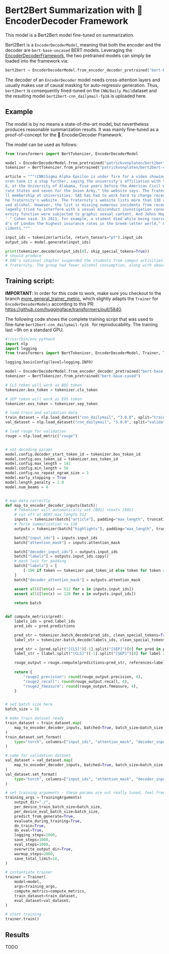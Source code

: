 # Bert2Bert Summarization with 🤗 EncoderDecoder Framework

This model is a Bert2Bert model fine-tuned on summarization.

Bert2Bert is a `EncoderDecoderModel`, meaning that both the encoder and the decoder are `bert-base-uncased` 
BERT models. Leveraging the [EncoderDecoderFramework](https://huggingface.co/transformers/model_doc/encoderdecoder.html#encoder-decoder-models), the 
two pretrained models can simply be loaded into the framework via:

```python
bert2bert = EncoderDecoderModel.from_encoder_decoder_pretrained("bert-base-uncased", "bert-base-uncased")
```

The decoder of an `EncoderDecoder` model needs cross-attention layers and usually makes use of causal 
masking for auto-regressiv generation.
Thus, ``bert2bert`` is consequently fined-tuned on the `CNN/Daily Mail`dataset and the resulting model
`bert2bert-cnn_dailymail-fp16` is uploaded here.

## Example

The model is by no means a state-of-the-art model, but nevertheless 
produces reasonable summarization results. It was mainly fine-tuned 
as a proof-of-concept for the 🤗 EncoderDecoder Framework.

The model can be used as follows:

```python
from transformers import BertTokenizer, EncoderDecoderModel

model = EncoderDecoderModel.from_pretrained("patrickvonplaten/bert2bert-cnn_dailymail-fp16")
tokenizer = BertTokenizer.from_pretrained("patrickvonplaten/bert2bert-cnn_dailymail-fp16")

article = """(CNN)Sigma Alpha Epsilon is under fire for a video showing party-bound fraternity members singing a racist chant. SAE's national chapter suspended the students, but University of Oklahoma President David B
oren took it a step further, saying the university's affiliation with the fraternity is permanently done. The news is shocking, but it's not the first time SAE has faced controversy. SAE was founded March 9, 185
6, at the University of Alabama, five years before the American Civil War, according to the fraternity website. When the war began, the group had fewer than 400 members, of which "369 went to war for the Confede
rate States and seven for the Union Army," the website says. The fraternity now boasts more than 200,000 living alumni, along with about 15,000 undergraduates populating 219 chapters and 20 "colonies" seeking fu
ll membership at universities. SAE has had to work hard to change recently after a string of member deaths, many blamed on the hazing of new recruits, SAE national President Bradley Cohen wrote in a message on t
he fraternity's website. The fraternity's website lists more than 130 chapters cited or suspended for "health and safety incidents" since 2010. At least 30 of the incidents involved hazing, and dozens more invol
ved alcohol. However, the list is missing numerous incidents from recent months. Among them, according to various media outlets: Yale University banned the SAEs from campus activities last month after members al
legedly tried to interfere with a sexual misconduct investigation connected to an initiation rite. Stanford University in December suspended SAE housing privileges after finding sorority members attending a frat
ernity function were subjected to graphic sexual content. And Johns Hopkins University in November suspended the fraternity for underage drinking. "The media has labeled us as the 'nation's deadliest fraternity,
' " Cohen said. In 2011, for example, a student died while being coerced into excessive alcohol consumption, according to a lawsuit. SAE's previous insurer dumped the fraternity. "As a result, we are paying Lloy
d's of London the highest insurance rates in the Greek-letter world," Cohen said. Universities have turned down SAE's attempts to open new chapters, and the fraternity had to close 12 in 18 months over hazing in
cidents."""

input_ids = tokenizer(article, return_tensors="pt").input_ids
output_ids = model.generate(input_ids)

print(tokenizer.decode(output_ids[0], skip_special_tokens=True))
# should produce
# SAE's national chapter suspended the students from campus activities. The fraternity is under fire for a video showing the students singing a racist chant. SAE has had fewer than 400 members of the
# fraternity. The group had fewer alcohol consumption, along with about 15, 000 undergraduates populating 219 chapters.
```

## Training script:

**IMPORTANT**: In order for this code to work, make sure you checkout to the branch 
[more_general_trainer_metric](https://github.com/huggingface/transformers/tree/more_general_trainer_metric), which slightly adapts 
the `Trainer` for `EncoderDecoderModels` according to this PR: https://github.com/huggingface/transformers/pull/5840. 

The following code shows the complete training script that was used to fine-tune `bert2bert-cnn_dailymail-fp16
` for reproducability. The training last ~9h on a standard GPU.

```python
#!/usr/bin/env python3
import nlp
import logging
from transformers import BertTokenizer, EncoderDecoderModel, Trainer, TrainingArguments

logging.basicConfig(level=logging.INFO)

model = EncoderDecoderModel.from_encoder_decoder_pretrained("bert-base-uncased", "bert-base-uncased")
tokenizer = BertTokenizer.from_pretrained("bert-base-cased")

# CLS token will work as BOS token
tokenizer.bos_token = tokenizer.cls_token

# SEP token will work as EOS token
tokenizer.eos_token = tokenizer.sep_token

# load train and validation data
train_dataset = nlp.load_dataset("cnn_dailymail", "3.0.0", split="train")
val_dataset = nlp.load_dataset("cnn_dailymail", "3.0.0", split="validation[:10%]")

# load rouge for validation
rouge = nlp.load_metric("rouge")


# set decoding params
model.config.decoder_start_token_id = tokenizer.bos_token_id
model.config.eos_token_id = tokenizer.eos_token_id
model.config.max_length = 142
model.config.min_length = 56
model.config.no_repeat_ngram_size = 3
model.early_stopping = True
model.length_penalty = 2.0
model.num_beams = 4


# map data correctly
def map_to_encoder_decoder_inputs(batch):
    # Tokenizer will automatically set [BOS] <text> [EOS]
    # cut off at BERT max length 512
    inputs = tokenizer(batch["article"], padding="max_length", truncation=True, max_length=512)
    # force summarization <= 128
    outputs = tokenizer(batch["highlights"], padding="max_length", truncation=True, max_length=128)

    batch["input_ids"] = inputs.input_ids
    batch["attention_mask"] = inputs.attention_mask

    batch["decoder_input_ids"] = outputs.input_ids
    batch["labels"] = outputs.input_ids.copy()
    # mask loss for padding
    batch["labels"] = [
        [-100 if token == tokenizer.pad_token_id else token for token in labels] for labels in batch["labels"]
    ]
    batch["decoder_attention_mask"] = outputs.attention_mask

    assert all([len(x) == 512 for x in inputs.input_ids])
    assert all([len(x) == 128 for x in outputs.input_ids])
    
    return batch


def compute_metrics(pred):
    labels_ids = pred.label_ids
    pred_ids = pred.predictions

    pred_str = tokenizer.batch_decode(pred_ids, clean_special_tokens=True)
    label_str = tokenizer.batch_decode(labels_ids, clean_special_tokens=True)

    pred_str = [pred.split("[CLS]")[-1].split("[SEP]")[0] for pred in pred_str]
    label_str = [label.split("[CLS]")[-1].split("[SEP]")[0] for label in label_str]

    rouge_output = rouge.compute(predictions=pred_str, references=label_str, rouge_types=["rouge2"])["rouge2"].mid
    
    return {
        "rouge2_precision": round(rouge_output.precision, 4),
        "rouge2_recall": round(rouge_output.recall, 4),
        "rouge2_fmeasure": round(rouge_output.fmeasure, 4),
    }


# set batch size here
batch_size = 16

# make train dataset ready
train_dataset = train_dataset.map(
    map_to_encoder_decoder_inputs, batched=True, batch_size=batch_size, remove_columns=["article", "highlights"],
)
train_dataset.set_format(
    type="torch", columns=["input_ids", "attention_mask", "decoder_input_ids", "decoder_attention_mask", "labels"],
)

# same for validation dataset
val_dataset = val_dataset.map(
    map_to_encoder_decoder_inputs, batched=True, batch_size=batch_size, remove_columns=["article", "highlights"],
)
val_dataset.set_format(
    type="torch", columns=["input_ids", "attention_mask", "decoder_input_ids", "decoder_attention_mask", "labels"],
)

# set training arguments - these params are not really tuned, feel free to change
training_args = TrainingArguments(
    output_dir="./",
    per_device_train_batch_size=batch_size,
    per_device_eval_batch_size=batch_size,
    predict_from_generate=True,
    evaluate_during_training=True,
    do_train=True,
    do_eval=True,
    logging_steps=1000,
    save_steps=1000,
    eval_steps=1000,
    overwrite_output_dir=True,
    warmup_steps=2000,
    save_total_limit=10,
)

# instantiate trainer
trainer = Trainer(
    model=model,
    args=training_args,
    compute_metrics=compute_metrics,
    train_dataset=train_dataset,
    eval_dataset=val_dataset,
)

# start training
trainer.train()
```

## Results

TODO
